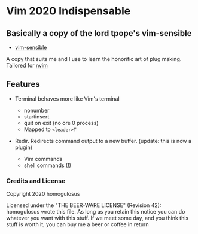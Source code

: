# Vim 2020 Indispensable

## Basically a copy of the lord tpope's vim-sensible

* [vim-sensible][1]

A copy that suits me and I use to learn the honorific art of plug making.
Tailored for [nvim][2]

## Features

* Terminal behaves more like Vim's terminal
  * nonumber
  * startinsert
  * quit on exit (no ore 0 process)
  * Mapped to `<leader>T`

* Redir. Redirects command output to a new buffer. (update: this is now a plugin)
  * Vim commands
  * shell commands (!)

### Credits and License

Copyright 2020 homogulosus

Licensed under the "THE BEER-WARE LICENSE" (Revision 42):
homogulosus wrote this file. As long as you retain this notice you
can do whatever you want with this stuff. If we meet some day, and you think
this stuff is worth it, you can buy me a beer or coffee in return

[1]: https://github.com/tpope/vim-sensible
[2]: https://github.com/neovim/neovim
